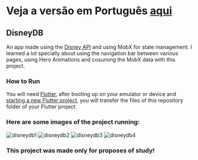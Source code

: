# Veja a versão em Português <a href="README-ptbr.md">aqui</a>

## DisneyDB

An app made using the <a href="https://disneyapi.dev">Disney API</a> and using MobX for state management.
I learned a lot specially about using the navigation bar between various pages, using Hero Animations 
and cosuming the MobX data with this project.

### How to Run

You will need <a href="https://docs.flutter.dev/get-started/install">Flutter</a>, after booting up on your emulator or device and <a href="https://docs.flutter.dev/get-started/codelab">starting a new Flutter project</a>, you will transfer the files of this repository folder of your Flutter project. 

### Here are some images of the project running:

![disneydb1](https://user-images.githubusercontent.com/113607857/200122758-48257c8b-729f-474e-a9f8-fca07eda50a1.gif)
![disneydb2](https://user-images.githubusercontent.com/113607857/200122759-b76ab5a1-f796-4ecd-82df-20f5c2f7716d.gif)
![disneydb3](https://user-images.githubusercontent.com/113607857/200123007-3487b55c-fa6a-4434-be89-a5b70cad3b1b.jpg)
![disneydb4](https://user-images.githubusercontent.com/113607857/200123008-d6bdd85a-46df-4abc-a838-aaa05f56f8ca.jpg)

### This project was made only for proposes of study!
